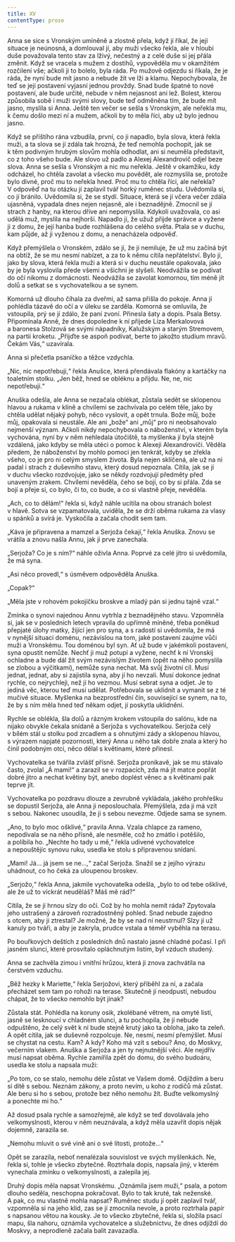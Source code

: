 ```yaml
---
title: XV
contentType: prose
---
```


Anna se sice s Vronským umíněně a zlostně přela, když jí říkal, že její situace je neúnosná, a domlouval jí, aby muži všecko řekla, ale v hloubi duše považovala tento stav za lživý, nečestný a z celé duše si jej přála změnit. Když se vracela s mužem z dostihů, vypověděla mu v okamžitém rozčilení vše; ačkoli ji to bolelo, byla ráda. Po mužově odjezdu si říkala, že je ráda, že nyní bude mít jasno a nebude žít ve lži a klamu. Nepochybovala, že teď se její postavení vyjasní jednou provždy. Snad bude špatné to nové postavení, ale bude určité, nebude v něm nejasnost ani lež. Bolest, kterou způsobila sobě i muži svými slovy, bude teď odměněna tím, že bude mít jasno, myslila si Anna. Ještě ten večer se sešla s Vronským, ale neřekla mu, k čemu došlo mezi ní a mužem, ačkoli by to měla říci, aby už bylo jednou jasno.

Když se příštího rána vzbudila, první, co ji napadlo, byla slova, která řekla muži, a ta slova se jí zdála tak hrozná, že teď nemohla pochopit, jak se k těm podivným hrubým slovům mohla odhodlat, ani si neuměla představit, co z toho všeho bude. Ale slovo už padlo a Alexej Alexandrovič odjel beze slova. Anna se sešla s Vronským a nic mu neřekla. Ještě v okamžiku, kdy odcházel, ho chtěla zavolat a všecko mu povědět, ale rozmyslila se, protože bylo divné, proč mu to neřekla hned. Proč mu to chtěla říci, ale neřekla? V odpověď na tu otázku jí zaplavil tvář horký ruměnec studu. Uvědomila si, co jí bránilo. Uvědomila si, že se stydí. Situace, která se jí včera večer zdála ujasněná, vypadala dnes nejen nejasně, ale i beznadějně. Zmocnil se jí strach z hanby, na kterou dříve ani nepomyslila. Kdykoli uvažovala, co asi udělá muž, myslila na nejhorší. Napadlo ji, že užuž přijde správce a vyžene ji z domu, že její hanba bude rozhlášena do celého světa. Ptala se v duchu, kam půjde, až ji vyženou z domu, a nenacházela odpověď.

Když přemýšlela o Vronském, zdálo se jí, že ji nemiluje, že už mu začíná být na obtíž, že se mu nesmí nabízet, a za to k němu cítila nepřátelství. Bylo jí, jako by slova, která řekla muži a která si v duchu neustále opakovala, jako by je byla vyslovila přede všemi a všichni je slyšeli. Neodvážila se podívat do očí nikomu z domácnosti. Neodvážila se zavolat komornou, tím méně jít dolů a setkat se s vychovatelkou a se synem.

Komorná už dlouho číhala za dveřmi, až sama přišla do pokoje. Anna jí pohlédla tázavě do očí a v úleku se zarděla. Komorná se omluvila, že vstoupila, prý se jí zdálo, že paní zvoní. Přinesla šaty a dopis. Psala Betsy. Připomínala Anně, že dnes dopoledne k ní přijede Líza Merkalovová a baronesa Stolzová se svými nápadníky, Kalužským a starým Stremovem, na partii kroketu. „Přijďte se aspoň podívat, berte to jakožto studium mravů. Čekám Vás,“ uzavírala.

Anna si přečetla psaníčko a těžce vzdychla.

„Nic, nic nepotřebuji,“ řekla Anušce, která přendávala flakóny a kartáčky na toaletním stolku. „Jen běž, hned se obléknu a přijdu. Ne, ne, nic nepotřebuji.“

Anuška odešla, ale Anna se nezačala oblékat, zůstala sedět se sklopenou hlavou a rukama v klíně a chvílemi se zachvívala po celém těle, jako by chtěla udělat nějaký pohyb, něco vyslovit, a opět trnula. Bože můj, bože můj, opakovala si neustále. Ale ani „bože“ ani „můj“ pro ni neobsahovalo nejmenší význam. Ačkoli nikdy nepochybovala o náboženství, v kterém byla vychována, nyní by v něm nehledala útočiště, ta myšlenka jí byla stejně vzdálená, jako kdyby se měla utéci o pomoc k Alexeji Alexandroviči. Věděla předem, že náboženství by mohlo pomoci jen tenkrát, kdyby se zřekla všeho, co je pro ni celým smyslem života. Byla nejen sklíčená, ale už na ni padal i strach z duševního stavu, který dosud nepoznala. Cítila, jak se jí v duchu všecko rozdvojuje, jako se někdy rozdvojují předměty před unaveným zrakem. Chvílemi nevěděla, čeho se bojí, co by si přála. Zda se bojí a přeje si, co bylo, či to, co bude, a co si vlastně přeje, nevěděla.

„Ach, co to dělám!“ řekla si, když náhle ucítila na obou stranách bolest v hlavě. Sotva se vzpamatovala, uviděla, že se drží oběma rukama za vlasy u spánků a svírá je. Vyskočila a začala chodit sem tam.

„Káva je připravena a mamzel a Serjoža čekají,“ řekla Anuška. Znovu se vrátila a znovu našla Annu, jak ji prve zanechala.

„Serjoža? Co je s ním?“ náhle oživla Anna. Poprvé za celé jitro si uvědomila, že má syna.

„Asi něco provedl,“ s úsměvem odpověděla Anuška.

„Copak?“

„Měla jste v rohovém pokojíčku broskve a mladý pán si jednu tajně vzal.“

Zmínka o synovi najednou Annu vytrhla z beznadějného stavu. Vzpomněla si, jak se v posledních letech vpravila do upřímně míněné, třeba poněkud přepjaté úlohy matky, žijící jen pro syna, a s radostí si uvědomila, že má v nynější situaci doménu, nezávislou na tom, jaké postavení zaujme vůči muži a Vronskému. Tou doménou byl syn. Ať už bude v jakémkoli postavení, syna opustit nemůže. Nechť ji muž potupí a vyžene, nechť k ní Vronskij ochladne a bude dál žít svým nezávislým životem (opět na něho pomyslila se zlobou a výčitkami), nemůže syna nechat. Má svůj životní cíl. Musí jednat, jednat, aby si zajistila syna, aby jí ho nevzali. Musí dokonce jednat rychle, co nejrychleji, než jí ho vezmou. Musí sebrat syna a odjet. Je to jediná věc, kterou teď musí udělat. Potřebovala se uklidnit a vymanit se z té mučivé situace. Myšlenka na bezprostřední čin, související se synem, na to, že by s ním měla hned teď někam odjet, jí poskytla uklidnění.

Rychle se oblékla, šla dolů a rázným krokem vstoupila do salónu, kde na nijako obvykle čekala snídaně a Serjoža s vychovatelkou. Serjoža celý v bílém stál u stolku pod zrcadlem a s ohnutými zády a sklopenou hlavou, s výrazem napjaté pozornosti, který Anna u něho tak dobře znala a který ho činil podobným otci, něco dělal s květinami, které přinesl.

Vychovatelka se tvářila zvlášť přísně. Serjoža pronikavě, jak se mu stávalo často, zvolal „Á mami!“ a zarazil se v rozpacích, zda má jít matce popřát dobré jitro a nechat květiny být, anebo doplést věnec a s květinami pak teprve jít.

Vychovatelka po pozdravu dlouze a zevrubně vykládala, jakého prohřešku se dopustil Serjoža, ale Anna ji neposlouchala. Přemýšlela, zda ji má vzít s sebou. Nakonec usoudila, že ji s sebou nevezme. Odjede sama se synem.

„Ano, to bylo moc ošklivé,“ pravila Anna. Vzala chlapce za rameno, nepodívala se na něho přísně, ale nesměle, což ho zmátlo i potěšilo, a políbila ho. „Nechte ho tady u mě,“ řekla udivené vychovatelce a nepouštějíc synovu ruku, usedla ke stolu s připravenou snídaní.

„Mami! Já… já jsem se ne…,“ začal Serjoža. Snažil se z jejího výrazu uhádnout, co ho čeká za uloupenou broskev.

„Serjožo,“ řekla Anna, jakmile vychovatelka odešla, „bylo to od tebe ošklivé, ale že už to víckrát neuděláš? Máš mě rád?“

Cítila, že se jí hrnou slzy do očí. Což by ho mohla nemít ráda? Zpytovala jeho ustrašený a zároveň rozradostněný pohled. Snad nebude zajedno s otcem, aby ji ztrestal? Je možné, že by se nad ní neustrnul? Slzy jí už kanuly po tváři, a aby je zakryla, prudce vstala a téměř vyběhla na terasu.

Po bouřkových deštích z posledních dnů nastalo jasné chladné počasí. I při jasném slunci, které prosvítalo opláchnutým listím, byl vzduch studený.

Anna se zachvěla zimou i vnitřní hrůzou, která ji znova zachvátila na čerstvém vzduchu.

„Běž hezky k Mariette,“ řekla Serjožovi, který přiběhl za ní, a začala přecházet sem tam po rohoži na terase. Skutečně jí neodpustí, nebudou chápat, že to všecko nemohlo být jinak?

Zůstala stát. Pohlédla na koruny osik, zkolébané větrem, na omyté listí, jasně se lesknoucí v chladném slunci, a tu pochopila, že jí nebude odpuštěno, že celý svět k ní bude stejně krutý jako ta obloha, jako ta zeleň. A opět cítila, jak se duševně rozpolcuje. Ne, nesmí, nesmí přemýšlet. Musí se chystat na cestu. Kam? A kdy? Koho má vzít s sebou? Ano, do Moskvy, večerním vlakem. Anuška a Serjoža a jen ty nejnutnější věci. Ale nejdřív musí napsat oběma. Rychle zamířila zpět do domu, do svého budoáru, usedla ke stolu a napsala muži:

„Po tom, co se stalo, nemohu déle zůstat ve Vašem domě. Odjíždím a beru si dítě s sebou. Neznám zákony, a proto nevím, u koho z rodičů má zůstat. Ale beru si ho s sebou, protože bez něho nemohu žít. Buďte velkomyslný a ponechte mi ho.“

Až dosud psala rychle a samozřejmě, ale když se teď dovolávala jeho velkomyslnosti, kterou v něm neuznávala, a když měla uzavřít dopis nějak dojemně, zarazila se.

„Nemohu mluvit o své vině ani o své lítosti, protože…“

Opět se zarazila, neboť nenalézala souvislost ve svých myšlenkách. Ne, řekla si, tohle je všecko zbytečné. Roztrhala dopis, napsala jiný, v kterém vynechala zmínku o velkomyslnosti, a zalepila jej.

Druhý dopis měla napsat Vronskému. „Oznámila jsem muži,“ psala, a potom dlouho seděla, neschopna pokračovat. Bylo to tak kruté, tak neženské. A pak, co mu vlastně mohla napsat? Ruměnec studu jí opět zaplavil tvář, vzpomněla si na jeho klid, zas se jí zmocnila nevole, a proto roztrhala papír s napsanou větou na kousky. Je to všecko zbytečné, řekla si, složila psací mapu, šla nahoru, oznámila vychovatelce a služebnictvu, že dnes odjíždí do Moskvy, a neprodleně začala balit zavazadla.
